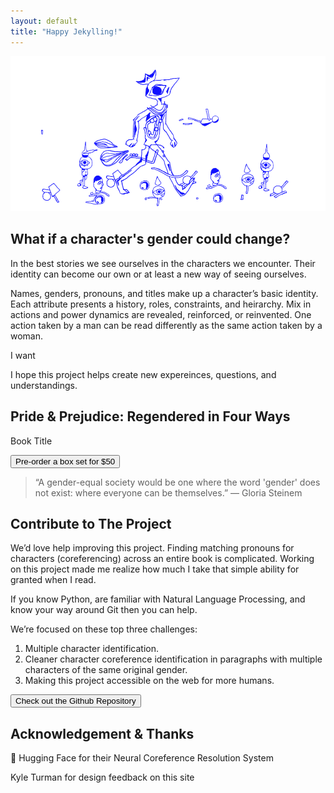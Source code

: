 ```yaml
---
layout: default
title: "Happy Jekylling!"
---
```


<img class="mx-auto" src="assets/img/raman_djafari_figure_transparent.gif" title="Raman Djafari illustrates how a character can continually transform" alt="Raman Djafari illustrates how a character can continually transform">

<section class="grid grid-cols-6 gap-4 mt-16 mb-32">
<h1 class="col-start-2 col-span-4 text-4xl">What if a character's gender could change?</h1>

<p class="col-start-2 col-span-4 text-xl leading-relaxed mt-8">
In the best stories we see ourselves in the characters we encounter.  Their identity can become our own or at least a new way of seeing ourselves.

Names, genders, pronouns, and titles make up a character’s basic identity. Each attribute presents a history, roles, constraints, and heirarchy. Mix in actions and power dynamics are revealed, reinforced, or reinvented. One action taken by a man can be read differently as the same action taken by a woman. 

I want 

I hope this project helps create new expereinces, questions, and understandings.
</p>

</section>
<section class="grid grid-cols-6 gap-4 my-32">
	<h2 class="col-start-2 col-span-4 text-4xl">Pride & Prejudice: Regendered in Four Ways</h2>
	<div class="col-start-1 col-span-6 bg-blue-450 py-16 text-center mt-8">
		<div class="grid grid-cols-6 gap-10">
			<div class="book col-start-2 col-span-1 bg-white h-72 text-center">
				<p class="font-black py-3">Book Title</p>
			</div>
		</div>
		<button class="btn-white mt-16 px-14">Pre-order a box set for $50</button>
	</div>
</section>

<section class="grid grid-cols-6 gap-4 my-28">
	<blockquote class="col-start-2 col-span-4 text-5xl leading-relaxed">“A gender-equal society would be one where the word 'gender' does not exist: where everyone can be themselves.” — Gloria Steinem</blockquote>
</section>

<section class="grid grid-cols-6 gap-4 my-32">
	<h2 class="col-start-2 col-span-4 text-4xl">Contribute to The Project</h2>
	<p class="col-start-2 col-span-4 text-xl leading-relaxed mt-8">We’d love help improving this project. Finding matching pronouns for characters (coreferencing) across an entire book is complicated. Working on this project made me realize how much I take that simple ability for granted when I read.

If you know Python, are familiar with Natural Language Processing, and know your way around Git then you can help.

We’re focused on these top three challenges:</p>
	<ol class="col-start-2 col-span-4 list-decimal text-xl leading-relaxed list-inside">
		<li class="pb-4">Multiple character identification.</li>
		<li class="pb-4">Cleaner character coreference identification in paragraphs with multiple characters of the same original gender.</li>
		<li>Making this project accessible on the web for more humans.</li>
	</ol>
	<button class="col-start-2 col-span-2 btn-blue mt-10">Check out the Github Repository</button>
</section>

<section class="grid grid-cols-6 gap-4 my-32">
	<h2 class="col-start-2 col-span-4 text-4xl mb-8">Acknowledgement & Thanks</h2>
	<p class="col-start-2 col-span-4 text-xl leading-relaxed">🤗 Hugging Face for their Neural Coreference Resolution System</p>
	<p class="col-start-2 col-span-4 text-xl leading-relaxed">Kyle Turman for design feedback on this site</p>
</section>
